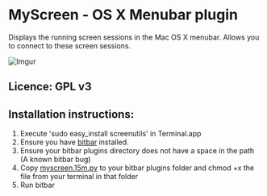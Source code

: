 
# MyScreen - OS X Menubar plugin

Displays the running screen sessions in the Mac OS X menubar. 
Allows you to connect to these screen sessions.

![Imgur](https://i.imgur.com/SlN5Sf6.png)

## Licence: GPL v3

## Installation instructions: 

1. Execute 'sudo easy_install screenutils' in Terminal.app
2. Ensure you have [bitbar](https://github.com/matryer/bitbar/releases/latest) installed.
3. Ensure your bitbar plugins directory does not have a space in the path (A known bitbar bug)
4. Copy [myscreen.15m.py](myscreen.15m.py) to your bitbar plugins folder and chmod +x the file from your terminal in that folder
5. Run bitbar
